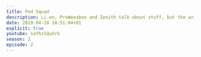 ```yaml
---
title: Pod Squad
description: Li-en, ProWeeaboo and Zenith talk about stuff, but the writer hasn't listened yet so doesn't really know.
date: 2019-04-28 18:51:04+01
explicit: true
youtube: saYhzSQuXrk
season: 2
episode: 2
---
```


